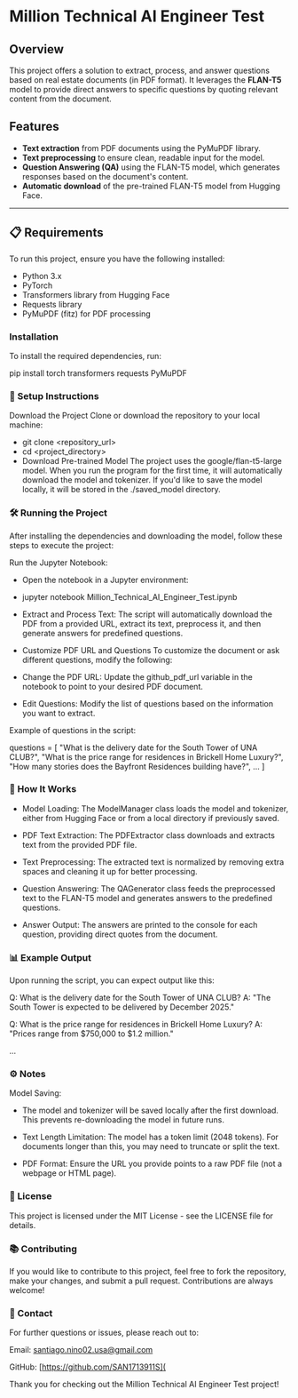 # Million Technical AI Engineer Test

## Overview

This project offers a solution to extract, process, and answer questions based on real estate documents (in PDF format). It leverages the **FLAN-T5** model to provide direct answers to specific questions by quoting relevant content from the document.

## Features

- **Text extraction** from PDF documents using the PyMuPDF library.
- **Text preprocessing** to ensure clean, readable input for the model.
- **Question Answering (QA)** using the FLAN-T5 model, which generates responses based on the document's content.
- **Automatic download** of the pre-trained FLAN-T5 model from Hugging Face.

---

## 📋 Requirements

To run this project, ensure you have the following installed:

- Python 3.x
- PyTorch
- Transformers library from Hugging Face
- Requests library
- PyMuPDF (fitz) for PDF processing

### Installation

To install the required dependencies, run:

pip install torch transformers requests PyMuPDF

### 🚀 Setup Instructions
Download the Project Clone or download the repository to your local machine:

- git clone <repository_url>
- cd <project_directory>
- Download Pre-trained Model The project uses the google/flan-t5-large model. When you run the program for the first time, it will automatically download the model and tokenizer. If you'd like to save the model locally, it will be stored in the ./saved_model directory.

### 🛠 Running the Project
After installing the dependencies and downloading the model, follow these steps to execute the project:

Run the Jupyter Notebook:

- Open the notebook in a Jupyter environment:

- jupyter notebook Million_Technical_AI_Engineer_Test.ipynb

- Extract and Process Text: The script will automatically download the PDF from a provided URL, extract its text, preprocess it, and then generate answers for predefined questions.

- Customize PDF URL and Questions To customize the document or ask different questions, modify the following:

- Change the PDF URL: Update the github_pdf_url variable in the notebook to point to your desired PDF document.

- Edit Questions: Modify the list of questions based on the information you want to extract.

Example of questions in the script:

questions = [
    "What is the delivery date for the South Tower of UNA CLUB?",
    "What is the price range for residences in Brickell Home Luxury?",
    "How many stories does the Bayfront Residences building have?",
    ...
]

### 🧠 How It Works
- Model Loading:
The ModelManager class loads the model and tokenizer, either from Hugging Face or from a local directory if previously saved.

- PDF Text Extraction:
The PDFExtractor class downloads and extracts text from the provided PDF file.

- Text Preprocessing:
The extracted text is normalized by removing extra spaces and cleaning it up for better processing.

- Question Answering:
The QAGenerator class feeds the preprocessed text to the FLAN-T5 model and generates answers to the predefined questions.

- Answer Output:
The answers are printed to the console for each question, providing direct quotes from the document.

### 📊 Example Output
Upon running the script, you can expect output like this:

Q: What is the delivery date for the South Tower of UNA CLUB?
A: "The South Tower is expected to be delivered by December 2025."

Q: What is the price range for residences in Brickell Home Luxury?
A: "Prices range from $750,000 to $1.2 million."

...
### ⚙️ Notes
Model Saving:
- The model and tokenizer will be saved locally after the first download. This prevents re-downloading the model in future runs.

- Text Length Limitation:
The model has a token limit (2048 tokens). For documents longer than this, you may need to truncate or split the text.

- PDF Format:
Ensure the URL you provide points to a raw PDF file (not a webpage or HTML page).

### 📝 License
This project is licensed under the MIT License - see the LICENSE file for details.

###  📚 Contributing
If you would like to contribute to this project, feel free to fork the repository, make your changes, and submit a pull request. Contributions are always welcome!

###  👥 Contact
For further questions or issues, please reach out to:

Email: santiago.nino02.usa@gmail.com

GitHub: [https://github.com/SAN1713911S](

Thank you for checking out the Million Technical AI Engineer Test project!
